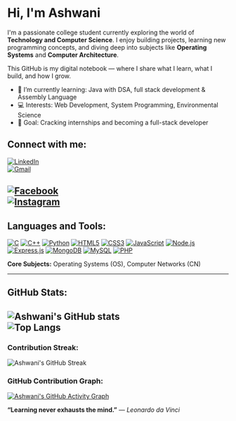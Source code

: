 # Hi, I'm Ashwani

I'm a passionate college student currently exploring the world of **Technology and Computer Science**. I enjoy building projects, learning new programming concepts, and diving deep into subjects like **Operating Systems** and **Computer Architecture**.

This GitHub is my digital notebook — where I share what I learn, what I build, and how I grow.

- 🌱 I’m currently learning: Java with DSA, full stack development & Assembly Language  
- 💻 Interests: Web Development, System Programming, Environmental Science  
- 🎯 Goal: Cracking internships and becoming a full-stack developer

## Connect with me:
[![LinkedIn](https://img.shields.io/badge/LinkedIn-blue?style=flat&logo=linkedin)](https://www.linkedin.com/in/itashwani1/)  
[![Gmail](https://img.shields.io/badge/Gmail-red?style=flat&logo=gmail&logoColor=white)](mailto:itashwani1@gmail.com)

[![Facebook](https://img.shields.io/badge/Facebook-1877F2?style=for-the-badge&logo=facebook&logoColor=white)](https://www.facebook.com/share/15Yo3U4fdb/)  
[![Instagram](https://img.shields.io/badge/Instagram-E4405F?style=for-the-badge&logo=instagram&logoColor=white)](https://www.instagram.com/cute_pandit_720?igsh=MWYxMXFodGY0Yzg4bQ==)
---

## Languages and Tools:

[![C](https://img.shields.io/badge/C-00599C?style=for-the-badge&logo=c&logoColor=white)]()
[![C++](https://img.shields.io/badge/C++-00599C?style=for-the-badge&logo=c%2B%2B&logoColor=white)]()
[![Python](https://img.shields.io/badge/Python-3776AB?style=for-the-badge&logo=python&logoColor=white)]()
[![HTML5](https://img.shields.io/badge/HTML5-E34F26?style=for-the-badge&logo=html5&logoColor=white)]()
[![CSS3](https://img.shields.io/badge/CSS3-1572B6?style=for-the-badge&logo=css3&logoColor=white)]()
[![JavaScript](https://img.shields.io/badge/JavaScript-F7DF1E?style=for-the-badge&logo=javascript&logoColor=black)]()
[![Node.js](https://img.shields.io/badge/Node.js-339933?style=for-the-badge&logo=nodedotjs&logoColor=white)]()
[![Express.js](https://img.shields.io/badge/Express.js-000000?style=for-the-badge&logo=express&logoColor=white)]()
[![MongoDB](https://img.shields.io/badge/MongoDB-47A248?style=for-the-badge&logo=mongodb&logoColor=white)]()
[![MySQL](https://img.shields.io/badge/MySQL-4479A1?style=for-the-badge&logo=mysql&logoColor=white)]()
[![PHP](https://img.shields.io/badge/PHP-777BB4?style=for-the-badge&logo=php&logoColor=white)]()

**Core Subjects:** Operating Systems (OS), Computer Networks (CN)

---

## GitHub Stats:

![Ashwani's GitHub stats](https://github-readme-stats.vercel.app/api?username=itashwani1&show_icons=true&theme=midnight-purple)  
![Top Langs](https://github-readme-stats.vercel.app/api/top-langs/?username=itashwani1&layout=compact&theme=midnight-purple)
---

### Contribution Streak:

![Ashwani's GitHub Streak](https://streak-stats.demolab.com?username=itashwani1&theme=dark&hide_border=true)

### GitHub Contribution Graph:

[![Ashwani's GitHub Activity Graph](https://github-readme-activity-graph.vercel.app/graph?username=itashwani1&theme=react-dark)](https://github.com/itashwani1)

**“Learning never exhausts the mind.”** — *Leonardo da Vinci*
